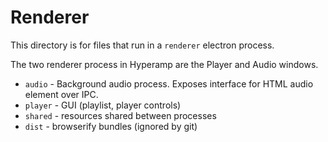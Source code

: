 # Renderer

This directory is for files that run in a `renderer` electron process.

The two renderer process in Hyperamp are the Player and Audio windows.

- `audio` - Background audio process. Exposes interface for HTML audio element over IPC.
- `player` - GUI (playlist, player controls)
- `shared` - resources shared between processes
- `dist` - browserify bundles (ignored by git)
